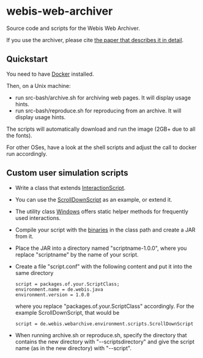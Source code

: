 webis-web-archiver
==================
Source code and scripts for the Webis Web Archiver.

If you use the archiver, please cite [the paper that describes it in detail](https://webis.de/publications.html?q=webis-web-archive#stein_2018y).

Quickstart
----------
You need to have [Docker](https://www.docker.com/) installed.

Then, on a Unix machine:
  - run src-bash/archive.sh for archiving web pages. It will display usage hints.
  - run src-bash/reproduce.sh for reproducing from an archive. It will display usage hints.

The scripts will automatically download and run the image (2GB+ due to all the fonts).

For other OSes, have a look at the shell scripts and adjust the call to docker run accordingly.

Custom user simulation scripts
------------------------------
  - Write a class that extends [InteractionScript](https://github.com/webis-de/webis-web-archiver/blob/master/src/de/webis/webarchive/environment/scripts/InteractionScript.java).
  - You can use the [ScrollDownScript](https://github.com/webis-de/webis-web-archiver/blob/master/src/de/webis/webarchive/environment/scripts/ScrollDownScript.java) as an example, or extend it.
  - The utility class [Windows](https://github.com/webis-de/webis-web-archiver/blob/master/src/de/webis/webarchive/environment/browsers/Windows.java) offers static helper methods for frequently used interactions.
  - Compile your script with the [binaries](https://github.com/webis-de/webis-web-archiver/releases/download/0.1.0/webis-web-archiver.jar) in the class path and create a JAR from it.
  - Place the JAR into a directory named "scriptname-1.0.0", where you replace "scriptname" by the name of your script.
  - Create a file "script.conf" with the following content and put it into the same directory
  
        script = packages.of.your.ScriptClass;
        environment.name = de.webis.java
        environment.version = 1.0.0
      
    where you replace "packages.of.your.ScriptClass" accordingly. For the example ScrollDownScript, that would be
    
        script = de.webis.webarchive.environment.scripts.ScrollDownScript
  - When running archive.sh or reproduce.sh, specify the directory that contains the new directory with "--scriptsdirectory" and give the script name (as in the new directory) with "--script".

